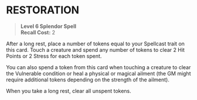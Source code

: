 ﻿# RESTORATION

> **Level 6 Splendor Spell**  
> **Recall Cost:** 2

After a long rest, place a number of tokens equal to your Spellcast trait on this card. Touch a creature and spend any number of tokens to clear 2 Hit Points or 2 Stress for each token spent.

You can also spend a token from this card when touching a creature to clear the Vulnerable condition or heal a physical or magical ailment (the GM might require additional tokens depending on the strength of the ailment).

When you take a long rest, clear all unspent tokens.
